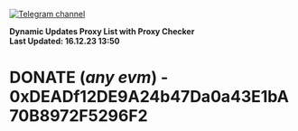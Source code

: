 [![Telegram channel](https://img.shields.io/endpoint?url=https://runkit.io/damiankrawczyk/telegram-badge/branches/master?url=https://t.me/n4z4v0d)](https://t.me/n4z4v0d) 

**Dynamic Updates Proxy List with Proxy Checker**  
**Last Updated: 16.12.23 13:50**

# DONATE (_any evm_) - 0xDEADf12DE9A24b47Da0a43E1bA70B8972F5296F2
